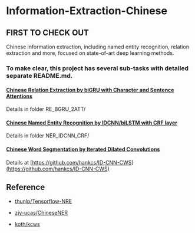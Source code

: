 # Information-Extraction-Chinese

## FIRST TO CHECK OUT
Chinese information extraction, including named entity recognition, relation extraction and more, focused on state-of-art deep learning methods.


### To make clear, this project has several sub-tasks with detailed separate README.md.


#### [Chinese Relation Extraction by biGRU with Character and Sentence Attentions](https://github.com/crownpku/Information-Extraction-Chinese/tree/master/RE_BGRU_2ATT)

Details in folder RE_BGRU_2ATT/


#### [Chinese Named Entity Recognition by IDCNN/biLSTM with CRF layer](https://github.com/crownpku/Information-Extraction-Chinese/tree/master/NER_IDCNN_CRF)

Details in folder NER_IDCNN_CRF/


#### [Chinese Word Segmentation by Iterated Dilated Convolutions](https://github.com/hankcs/ID-CNN-CWS)

Details at [https://github.com/hankcs/ID-CNN-CWS](https://github.com/hankcs/ID-CNN-CWS)


## Reference

* [thunlp/Tensorflow-NRE](https://github.com/thunlp/TensorFlow-NRE)

* [zjy-ucas/ChineseNER](https://github.com/zjy-ucas/ChineseNER)

* [koth/kcws](https://github.com/koth/kcws)
